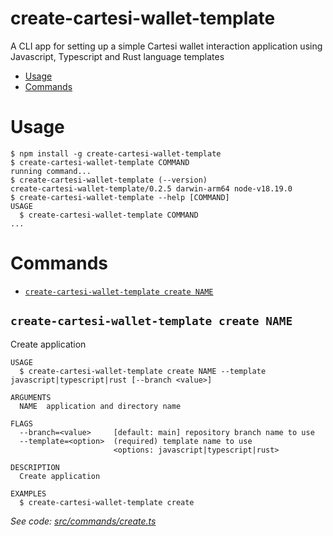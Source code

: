 create-cartesi-wallet-template
=================

A CLI app for setting up a simple Cartesi wallet interaction application using Javascript, Typescript and Rust language templates

<!-- toc -->
* [Usage](#usage)
* [Commands](#commands)
<!-- tocstop -->
# Usage
<!-- usage -->
```sh-session
$ npm install -g create-cartesi-wallet-template
$ create-cartesi-wallet-template COMMAND
running command...
$ create-cartesi-wallet-template (--version)
create-cartesi-wallet-template/0.2.5 darwin-arm64 node-v18.19.0
$ create-cartesi-wallet-template --help [COMMAND]
USAGE
  $ create-cartesi-wallet-template COMMAND
...
```
<!-- usagestop -->
# Commands
<!-- commands -->
* [`create-cartesi-wallet-template create NAME`](#create-cartesi-wallet-template-create-name)

## `create-cartesi-wallet-template create NAME`

Create application

```
USAGE
  $ create-cartesi-wallet-template create NAME --template javascript|typescript|rust [--branch <value>]

ARGUMENTS
  NAME  application and directory name

FLAGS
  --branch=<value>     [default: main] repository branch name to use
  --template=<option>  (required) template name to use
                       <options: javascript|typescript|rust>

DESCRIPTION
  Create application

EXAMPLES
  $ create-cartesi-wallet-template create
```

_See code: [src/commands/create.ts](https://github.com/gr4yha7/cartesi-hackathon/blob/v0.2.5/src/commands/create.ts)_
<!-- commandsstop -->
